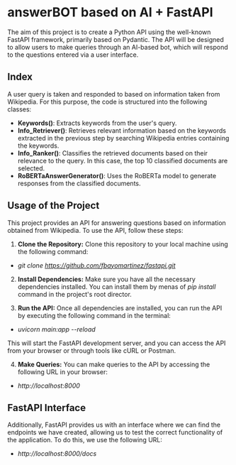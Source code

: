 # answerBOT based on AI + FastAPI 
The aim of this project is to create a Python API using the well-known FastAPI framework, primarily based on Pydantic. The API will be designed to allow users to make queries through an AI-based bot, which will respond to the questions entered via a user interface.


## Index
A user query is taken and responded to based on information taken from Wikipedia. For this purpose, the code is structured into the following classes:

- **Keywords()**: Extracts keywords from the user's query.
- **Info_Retriever()**: Retrieves relevant information based on the keywords extracted in the previous step by searching Wikipedia entries containing the keywords.
- **Info_Ranker()**: Classifies the retrieved documents based on their relevance to the query. In this case, the top 10 classified documents are selected.
- **RoBERTaAnswerGenerator()**: Uses the RoBERTa model to generate responses from the classified documents.


## Usage of the Project
This project provides an API for answering questions based on information obtained from Wikipedia. To use the API, follow these steps:

1. **Clone the Repository:**
   Clone this repository to your local machine using the following command:
- *git clone https://github.com/fbayomartinez/fastapi.git*

2. **Install Dependencies:**
Make sure you have all the necessary dependencies installed. You can install them by menas of *pip install* command in the project's root director.

3. **Run the API:**
Once all dependencies are installed, you can run the API by executing the following command in the terminal:
- *uvicorn main:app --reload*

This will start the FastAPI development server, and you can access the API from your browser or through tools like cURL or Postman.

4. **Make Queries:**
You can make queries to the API by accessing the following URL in your browser:
- *http://localhost:8000*

## FastAPI Interface
Additionally, FastAPI provides us with an interface where we can find the endpoints we have created, allowing us to test the correct functionality of the application. To do this, we use the following URL:
- *http://localhost:8000/docs*







<!-- ## Instalación

Proporciona instrucciones sobre cómo instalar o configurar tu proyecto. Incluye requisitos previos si es necesario.

## Uso

Explica cómo utilizar tu proyecto. Proporciona ejemplos de código o capturas de pantalla si es necesario.
 -->

